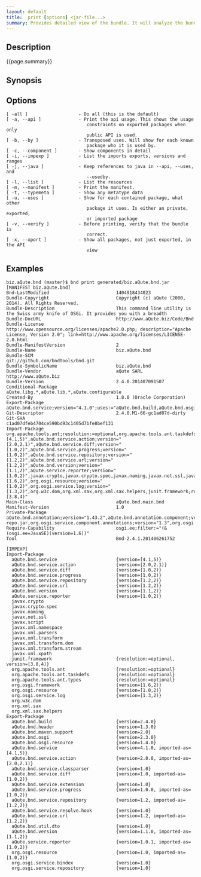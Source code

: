 ```yaml
---
layout: default
title:  print [options] <jar-file...>
summary: Provides detailed view of the bundle. It will analyze the bundle and then show its contents from different perspectives. If no options are specified, prints the manifest. 
---
```


## Description

{{page.summary}}

## Synopsis

## Options
    [ -all ]                   - Do all (this is the default)
    [ -a, --api ]              - Print the api usage. This shows the usage
                                  constraints on exported packages when only
                                  public API is used.
    [ -b, --by ]               - Transposed uses. Will show for each known
                                  package who it is used by.
    [ -c, --component ]        - Show components in detail
    [ -i, --impexp ]           - List the imports exports, versions and ranges
    [ -j, --java ]             - Keep references to java in --api, --uses, and
                                  --usedby.
    [ -l, --list ]             - List the resources
    [ -m, --manifest ]         - Print the manifest.
    [ -t, --typemeta ]         - Show any metatype data
    [ -u, --uses ]             - Show for each contained package, what other
                                  package it uses. Is either an private, exported,
                                  or imported package
    [ -v, --verify ]           - Before printing, verify that the bundle is
                                  correct.
    [ -x, --xport ]            - Show all packages, not just exported, in the API
                                  view

## Examples

    biz.aQute.bnd (master)$ bnd print generated/biz.aQute.bnd.jar 
    [MANIFEST biz.aQute.bnd]
    Bnd-LastModified                         1404918434023                           
    Bundle-Copyright                         Copyright (c) aQute (2000, 2014). All Rights Reserved.
    Bundle-Description                       This command line utility is the Swiss army knife of OSGi. It provides you with a breadth
    Bundle-DocURL                            http://www.aQute.biz/Code/Bnd           
    Bundle-License                           http://www.opensource.org/licenses/apache2.0.php; description="Apache License, Version 2.0"; link=http://www.apache.org/licenses/LICENSE-2.0.html
    Bundle-ManifestVersion                   2                                       
    Bundle-Name                              biz.aQute.bnd                           
    Bundle-SCM                               git://github.com/bndtools/bnd.git       
    Bundle-SymbolicName                      biz.aQute.bnd                           
    Bundle-Vendor                            aQute SARL http://www.aQute.biz         
    Bundle-Version                           2.4.0.201407091507                      
    Conditional-Package                      aQute.libg.*,aQute.lib.*,aQute.configurable
    Created-By                               1.8.0 (Oracle Corporation)              
    Export-Package                           aQute.bnd.service;version="4.1.0";uses:="aQute.bnd.build,aQute.bnd.osgi,aQute.bnd.version,aQute.service.reporter",aQute.bnd.service.action;version="2.0.0";uses:="aQute.bnd.build",aQute.bnd.service.classparser;version="1.0";uses:="aQute.bnd.osgi",aQute.bnd.service.diff;version="1.0";uses:="aQute.bnd.osgi",aQute.bnd.service.extension;version="1.0";uses:="aQute.bnd.build",aQute.bnd.service.progress;version="1.0.0",aQute.bnd.service.repository;version="1.2";uses:="aQute.bnd.service,aQute.bnd.version,aQute.service.reporter,org.osgi.resource",aQute.bnd.service.resolve.hook;version="1.0";uses:="org.osgi.resource",aQute.bnd.service.url;version="1.2",aQute.bnd.header;version="1.3.0";uses:="aQute.bnd.version,aQute.service.reporter",aQute.bnd.osgi;version="2.3.0";uses:="aQute.bnd.build,aQute.bnd.header,aQute.bnd.service,aQute.bnd.util.dto,aQute.bnd.version,aQute.service.reporter",aQute.bnd.build;version="2.4.0";uses:="aQute.bnd.maven.support,aQute.bnd.osgi,aQute.bnd.service,aQute.bnd.service.action,aQute.bnd.version,aQute.service.reporter",aQute.bnd.version;version="1.1.0",aQute.bnd.maven.support;version="2.0";uses:="aQute.bnd.service,aQute.bnd.version,aQute.service.reporter,javax.xml.xpath,org.w3c.dom",org.osgi.service.bindex;version="1.0",aQute.service.reporter;version="1.0.1",aQute.bnd.osgi.resource;version="1.4.0";uses:="aQute.bnd.header,aQute.bnd.util.dto,org.osgi.resource",org.osgi.service.repository;version="1.0";uses:="org.osgi.resource",org.osgi.resource;version="1.0",aQute.bnd.util.dto;version="1.0"
    Git-Descriptor                           2.4.0.M1-66-gc1ad07d-dirty              
    Git-SHA                                  c1ad07dfeb4704ce590bd93c1405d7bfe8bef131
    Import-Package                           org.apache.tools.ant;resolution:=optional,org.apache.tools.ant.taskdefs;resolution:=optional,org.apache.tools.ant.types;resolution:=optional,aQute.bnd.service;version="[4.1,5)",aQute.bnd.service.action;version="[2.0,2.1)",aQute.bnd.service.diff;version="[1.0,2)",aQute.bnd.service.progress;version="[1.0,2)",aQute.bnd.service.repository;version="[1.2,2)",aQute.bnd.service.url;version="[1.2,2)",aQute.bnd.version;version="[1.1,2)",aQute.service.reporter;version="[1.0,2)",javax.crypto,javax.crypto.spec,javax.naming,javax.net.ssl,javax.script,javax.xml.namespace,javax.xml.parsers,javax.xml.transform,javax.xml.transform.dom,javax.xml.transform.stream,javax.xml.xpath,org.osgi.framework;version="[1.6,2)",org.osgi.resource;version="[1.0,2)",org.osgi.service.log;version="[1.3,2)",org.w3c.dom,org.xml.sax,org.xml.sax.helpers,junit.framework;resolution:=optional;version="[3.8,4)"
    Main-Class                               aQute.bnd.main.bnd                      
    Manifest-Version                         1.0                                     
    Private-Package                          aQute.bnd.annotation;version="1.43.2",aQute.bnd.annotation.component;version="1.43.1",aQute.bnd.annotation.headers;version="1.0",aQute.bnd.annotation.licenses;version="1.0",aQute.bnd.annotation.metatype;version="1.44.1",aQute.bnd.ant,aQute.bnd.build.model;version="2.6.0",aQute.bnd.build.model.clauses;version=2,aQute.bnd.build.model.conversions,aQute.bnd.compatibility,aQute.bnd.component,aQute.bnd.component.error;version="1.0.0",aQute.bnd.differ;version="1.1.0",aQute.bnd.enroute.commands,aQute.bnd.filerepo;version="1.0",aQute.bnd.gradle,aQute.bnd.help;version="1.1",aQute.bnd.indexer,aQute.bnd.indexer.analyzers,aQute.bnd.main;version="0.9",aQute.bnd.make,aQute.bnd.make.calltree,aQute.bnd.make.component,aQute.bnd.make.coverage,aQute.bnd.make.metatype,aQute.bnd.maven,aQute.bnd.obr,aQute.bnd.osgi.eclipse,aQute.bnd.properties;version="2.0",aQute.bnd.resource.repository,aQute.bnd.signing,aQute.bnd.testing;version="1.0",aQute.bnd.url;version="1.0",aQute.configurable;version="1.0.0",aQute.lib.deployer,embedded-repo.jar,org.osgi.service.component.annotations;version="1.3",org.osgi.service.coordinator;version="1.0",templates,aQute.lib.base64;version="1.2.0",aQute.lib.collections;version="1.2.0",aQute.lib.converter;version="2.0.1",aQute.lib.filter;version="1.1.0",aQute.lib.getopt;version="1.0.0",aQute.lib.hex;version="1.1.0",aQute.lib.io;version="1.4.0",aQute.lib.json;version="3.0.0",aQute.lib.justif;version="1.1.0",aQute.lib.persistentmap;version="1.1.0",aQute.lib.settings;version="1.2.0",aQute.lib.strings;version="1.1.0",aQute.lib.tag;version="1.1",aQute.libg.classdump;version="1.0",aQute.libg.command;version="3.0.0",aQute.libg.cryptography;version="1.1.0",aQute.libg.filelock;version="1.0.0",aQute.libg.filters;version="1.0",aQute.libg.forker;version="1.0",aQute.libg.generics;version="1.0",aQute.libg.glob;version="1.1.1",aQute.libg.map;version="1.2.0",aQute.libg.qtokens;version="1.0",aQute.libg.reporter;version="1.5",aQute.libg.sed;version="1.1.0",aQute.libg.tuple;version="1.0",aQute.lib.markdown
    Require-Capability                       osgi.ee;filter:="(&(osgi.ee=JavaSE)(version=1.6))"
    Tool                                     Bnd-2.4.1.201406261752                  

    [IMPEXP]
    Import-Package
      aQute.bnd.service                      {version=[4.1,5)}
      aQute.bnd.service.action               {version=[2.0,2.1)}
      aQute.bnd.service.diff                 {version=[1.0,2)}
      aQute.bnd.service.progress             {version=[1.0,2)}
      aQute.bnd.service.repository           {version=[1.2,2)}
      aQute.bnd.service.url                  {version=[1.2,2)}
      aQute.bnd.version                      {version=[1.1,2)}
      aQute.service.reporter                 {version=[1.0,2)}
      javax.crypto                           
      javax.crypto.spec                      
      javax.naming                           
      javax.net.ssl                          
      javax.script                           
      javax.xml.namespace                    
      javax.xml.parsers                      
      javax.xml.transform                    
      javax.xml.transform.dom                
      javax.xml.transform.stream             
      javax.xml.xpath                        
      junit.framework                        {resolution:=optional, version=[3.8,4)}
      org.apache.tools.ant                   {resolution:=optional}
      org.apache.tools.ant.taskdefs          {resolution:=optional}
      org.apache.tools.ant.types             {resolution:=optional}
      org.osgi.framework                     {version=[1.6,2)}
      org.osgi.resource                      {version=[1.0,2)}
      org.osgi.service.log                   {version=[1.3,2)}
      org.w3c.dom                            
      org.xml.sax                            
      org.xml.sax.helpers                    
    Export-Package
      aQute.bnd.build                        {version=2.4.0}
      aQute.bnd.header                       {version=1.3.0}
      aQute.bnd.maven.support                {version=2.0}
      aQute.bnd.osgi                         {version=2.3.0}
      aQute.bnd.osgi.resource                {version=1.4.0}
      aQute.bnd.service                      {version=4.1.0, imported-as=[4.1,5)}
      aQute.bnd.service.action               {version=2.0.0, imported-as=[2.0,2.1)}
      aQute.bnd.service.classparser          {version=1.0}
      aQute.bnd.service.diff                 {version=1.0, imported-as=[1.0,2)}
      aQute.bnd.service.extension            {version=1.0}
      aQute.bnd.service.progress             {version=1.0.0, imported-as=[1.0,2)}
      aQute.bnd.service.repository           {version=1.2, imported-as=[1.2,2)}
      aQute.bnd.service.resolve.hook         {version=1.0}
      aQute.bnd.service.url                  {version=1.2, imported-as=[1.2,2)}
      aQute.bnd.util.dto                     {version=1.0}
      aQute.bnd.version                      {version=1.1.0, imported-as=[1.1,2)}
      aQute.service.reporter                 {version=1.0.1, imported-as=[1.0,2)}
      org.osgi.resource                      {version=1.0, imported-as=[1.0,2)}
      org.osgi.service.bindex                {version=1.0}
      org.osgi.service.repository            {version=1.0}
